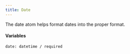 ```yaml
---
title: Date
---
```

The date atom helps format dates into the proper format.

#### Variables
~~~
date: datetime / required
~~~
